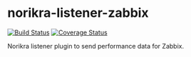 # norikra-listener-zabbix

[![Build Status](https://travis-ci.org/tkuchiki/norikra-listener-zabbix.svg?branch=master)](https://travis-ci.org/tkuchiki/norikra-listener-zabbix)
[![Coverage Status](https://coveralls.io/repos/github/tkuchiki/norikra-listener-zabbix/badge.svg?branch=master)](https://coveralls.io/github/tkuchiki/norikra-listener-zabbix?branch=master)

Norikra listener plugin to send performance data for Zabbix.

